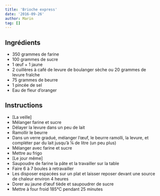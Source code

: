 ```yaml
---
title: 'Brioche express'
date: '2016-09-26'
author: Marin
tag: []
---
```

## Ingrédients
- 350 grammes de farine
- 100 grammes de sucre
- 1 œuf + 1 jaune
- 2 cuillères à café de levure de boulanger sèche ou 20 grammes de levure fraîche
- 75 grammes de beurre
- 1 pincée de sel
- Eau de fleur d’oranger

## Instructions
- \[La veille\]
- Mélanger farine et sucre
- Délayer la levure dans un peu de lait
- Ramollir le beurre
- Dans un verre gradué, mélanger l’œuf, le beurre ramolli, la levure, et compléter par du lait jusqu’à ¼ de litre (un peu plus)
- Mélanger avec farine et sucre
- Mettre au frigo
- \[Le jour même\]
- Saupoudre de farine la pâte et la travailler sur la table
- Faire 6 à 7 boules à retravailler
- Les disposer espacées sur un plat et laisser reposer devant une source de chaleur environ 4 heures
- Dorer au jaune d’œuf tiède et saupoudrer de sucre
- Mettre à four froid 185°C pendant 25 minutes

